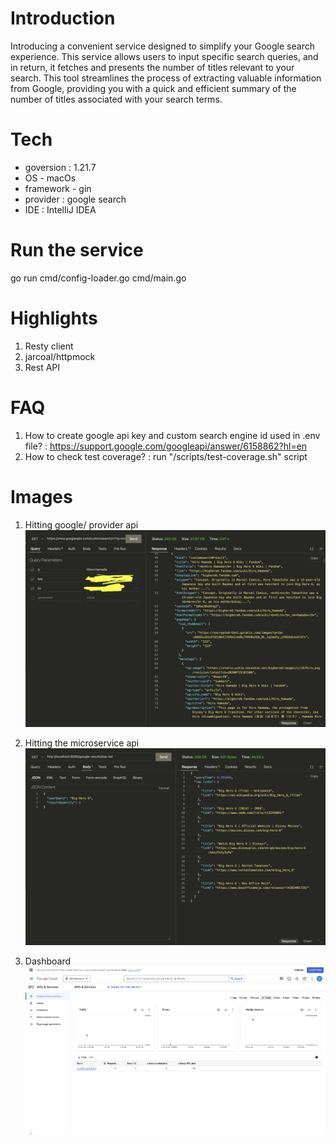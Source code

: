 # Introduction
Introducing a convenient service designed to simplify your Google search experience.
This service allows users to input specific search queries, and in return, it fetches and presents the number of titles relevant to your search. 
This tool streamlines the process of extracting valuable information from Google, providing you with a quick and efficient summary of the number of titles associated with your search terms. 

# Tech
* goversion : 1.21.7
* OS - macOs
* framework - gin
* provider : google search
* IDE : IntelliJ IDEA

# Run the service
go run cmd/config-loader.go cmd/main.go

# Highlights
1. Resty client
2. jarcoal/httpmock
3. Rest API

# FAQ
1. How to create google api key and custom search engine id used in .env file? : https://support.google.com/googleapi/answer/6158862?hl=en
2. How to check test coverage? : run "/scripts/test-coverage.sh" script

# Images
1. Hitting google/ provider api
![GoogleApi.png](Images/GoogleApi.png)

2. Hitting the microservice api
![Service-search-api.png](Images/Service-search-api.png)

4. Dashboard
![Dashboard.png](Images/Dashboard.png)